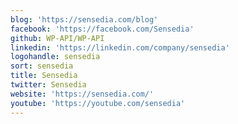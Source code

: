 ```yaml
---
blog: 'https://sensedia.com/blog'
facebook: 'https://facebook.com/Sensedia'
github: WP-API/WP-API
linkedin: 'https://linkedin.com/company/sensedia'
logohandle: sensedia
sort: sensedia
title: Sensedia
twitter: Sensedia
website: 'https://sensedia.com/'
youtube: 'https://youtube.com/sensedia'
---
```

